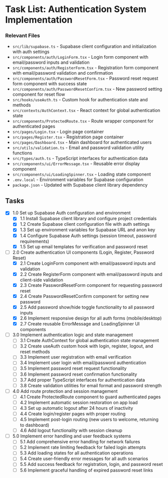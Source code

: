 # Task List: Authentication System Implementation

### Relevant Files

- `src/lib/supabase.ts` - Supabase client configuration and initialization with auth settings
- `src/components/auth/LoginForm.tsx` - Login form component with email/password inputs and validation
- `src/components/auth/RegisterForm.tsx` - Registration form component with email/password validation and confirmation
- `src/components/auth/PasswordResetForm.tsx` - Password reset request form component with success state
- `src/components/auth/PasswordResetConfirm.tsx` - New password setting component for reset flow
- `src/hooks/useAuth.ts` - Custom hook for authentication state and methods
- `src/contexts/AuthContext.tsx` - React context for global authentication state
- `src/components/ProtectedRoute.tsx` - Route wrapper component for authenticated pages
- `src/pages/Login.tsx` - Login page container
- `src/pages/Register.tsx` - Registration page container
- `src/pages/Dashboard.tsx` - Main dashboard for authenticated users
- `src/utils/validation.ts` - Email and password validation utility functions
- `src/types/auth.ts` - TypeScript interfaces for authentication data
- `src/components/ui/ErrorMessage.tsx` - Reusable error display component
- `src/components/ui/LoadingSpinner.tsx` - Loading state component
- `.env.local` - Environment variables for Supabase configuration
- `package.json` - Updated with Supabase client library dependency

## Tasks

- [x] 1.0 Set up Supabase Auth configuration and environment
    - [x] 1.1 Install Supabase client library and configure project credentials
    - [x] 1.2 Create Supabase client configuration file with auth settings
    - [x] 1.3 Set up environment variables for Supabase URL and anon key
    - [x] 1.4 Configure Supabase Auth settings (session timeout, password requirements)
    - [x] 1.5 Set up email templates for verification and password reset

- [ ] 2.0 Create authentication UI components (Login, Register, Password Reset)
    - [x] 2.1 Create LoginForm component with email/password inputs and validation
    - [x] 2.2 Create RegisterForm component with email/password inputs and client-side validation
    - [x] 2.3 Create PasswordResetForm component for requesting password reset
    - [x] 2.4 Create PasswordResetConfirm component for setting new password
    - [x] 2.5 Add password show/hide toggle functionality to all password inputs
    - [x] 2.6 Implement responsive design for all auth forms (mobile/desktop)
    - [x] 2.7 Create reusable ErrorMessage and LoadingSpinner UI components

- [ ] 3.0 Implement authentication logic and state management
    - [ ] 3.1 Create AuthContext for global authentication state management
    - [ ] 3.2 Create useAuth custom hook with login, register, logout, and reset methods
    - [ ] 3.3 Implement user registration with email verification
    - [ ] 3.4 Implement user login with email/password authentication
    - [ ] 3.5 Implement password reset request functionality
    - [ ] 3.6 Implement password reset confirmation functionality
    - [ ] 3.7 Add proper TypeScript interfaces for authentication data
    - [ ] 3.8 Create validation utilities for email format and password strength

- [ ] 4.0 Add route protection and session management
    - [ ] 4.1 Create ProtectedRoute component to guard authenticated pages
    - [ ] 4.2 Implement automatic session restoration on app load
    - [ ] 4.3 Set up automatic logout after 24 hours of inactivity
    - [ ] 4.4 Create login/register pages with proper routing
    - [ ] 4.5 Implement post-login routing (new users to welcome, returning to dashboard)
    - [ ] 4.6 Add logout functionality with session cleanup

- [ ] 5.0 Implement error handling and user feedback systems
    - [ ] 5.1 Add comprehensive error handling for network failures
    - [ ] 5.2 Implement rate limiting feedback for failed login attempts
    - [ ] 5.3 Add loading states for all authentication operations
    - [ ] 5.4 Create user-friendly error messages for all auth scenarios
    - [ ] 5.5 Add success feedback for registration, login, and password reset
    - [ ] 5.6 Implement graceful handling of expired password reset links